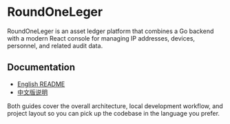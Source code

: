 # RoundOneLeger

RoundOneLeger is an asset ledger platform that combines a Go backend with a modern React console for managing IP addresses, devices, personnel, and related audit data.

## Documentation

- [English README](README.en.md)
- [中文版说明](README.zh.md)

Both guides cover the overall architecture, local development workflow, and project layout so you can pick up the codebase in the language you prefer.

